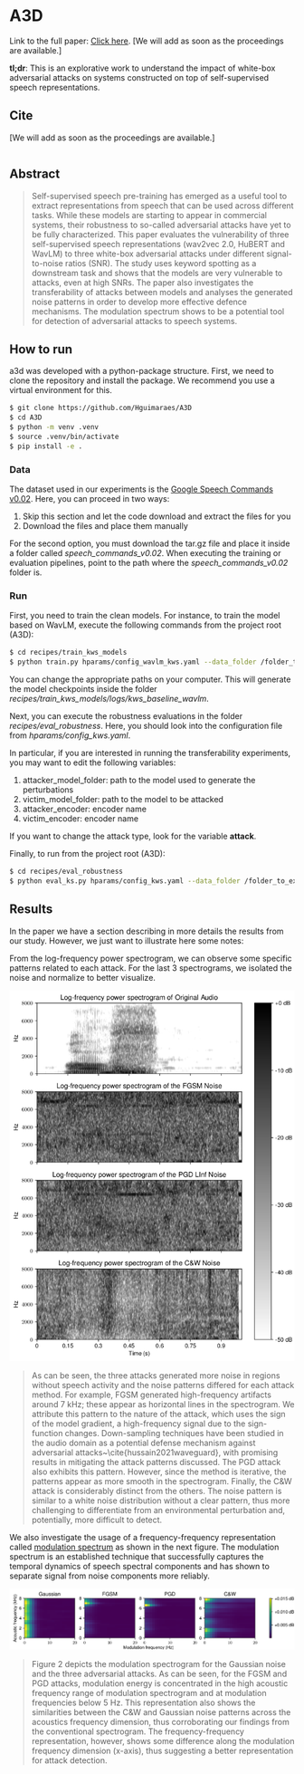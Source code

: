 # A3D

Link to the full paper: [Click here](). [We will add as soon as the proceedings are available.]

**tl;dr**: This is an explorative work to understand the impact of white-box adversarial attacks on systems constructed on top of self-supervised speech representations.

## Cite

[We will add as soon as the proceedings are available.]

```latex
```

## Abstract

> Self-supervised speech pre-training has emerged as a useful tool to extract representations from speech that can be used across different tasks. While these models are starting to appear in commercial systems, their robustness to so-called adversarial attacks have yet to be fully characterized. This paper evaluates the vulnerability of three self-supervised speech representations (wav2vec 2.0, HuBERT and WavLM) to three white-box adversarial attacks under different signal-to-noise ratios (SNR). The study uses keyword spotting as a downstream task and shows that the models are very vulnerable to attacks, even at high SNRs. The paper also investigates the transferability of attacks between models and analyses the generated noise patterns in order to develop more effective defence mechanisms. The modulation spectrum shows to be a potential tool for detection of adversarial attacks to speech systems.

## How to run

a3d was developed with a python-package structure. First, we need to clone the repository and install the package.
We recommend you use a virtual environment for this.

```bash
$ git clone https://github.com/Hguimaraes/A3D
$ cd A3D
$ python -m venv .venv
$ source .venv/bin/activate
$ pip install -e .
```

### Data

The dataset used in our experiments is the [Google Speech Commands v0.02](http://download.tensorflow.org/data/speech_commands_v0.02.tar.gz).
Here, you can proceed in two ways:

1. Skip this section and let the code download and extract the files for you
2. Download the files and place them manually

For the second option, you must download the tar.gz file and place it inside a folder called *speech_commands_v0.02*. When executing the training or evaluation pipelines, point to the path where the *speech_commands_v0.02* folder is.

### Run

First, you need to train the clean models. For instance, to train the model based on WavLM, execute the following commands from the project root (A3D):

```bash
$ cd recipes/train_kws_models
$ python train.py hparams/config_wavlm_kws.yaml --data_folder /folder_to_extract_gsc --annotation_folder /folder_to_save_csv_annotations
```

You can change the appropriate paths on your computer. This will generate the model checkpoints inside the folder *recipes/train_kws_models/logs/kws_baseline_wavlm*.

Next, you can execute the robustness evaluations in the folder *recipes/eval_robustness*. Here, you should look into the configuration file from *hparams/config_kws.yaml*.

In particular, if you are interested in running the transferability experiments, you may want to edit the following variables:

1. attacker_model_folder: path to the model used to generate the perturbations
2. victim_model_folder: path to the model to be attacked
3. attacker_encoder: encoder name
4. victim_encoder: encoder name

If you want to change the attack type, look for the variable **attack**.


Finally, to run from the project root (A3D):

```bash
$ cd recipes/eval_robustness
$ python eval_ks.py hparams/config_kws.yaml --data_folder /folder_to_extract_gsc --annotation_folder /folder_to_save_csv_annotations
```

## Results

In the paper we have a section describing in more details the results from our study. However, we just want to illustrate here some notes:

From the log-frequency power spectrogram, we can observe some specific patterns related to each attack. For the last 3 spectrograms, we isolated the noise and normalize to better visualize. 

![image info](./assets/spec_multiple_attacks_vEdit.png)

> As can be seen, the three attacks generated more noise in regions without speech activity and the noise patterns differed for each attack method. For example, FGSM generated high-frequency artifacts around 7 kHz; these appear as horizontal lines in the spectrogram. We attribute this pattern to the nature of the attack, which uses the sign of the model gradient, a high-frequency signal due to the sign-function changes. Down-sampling techniques have been studied in the audio domain as a potential defense mechanism against adversarial attacks~\cite{hussain2021waveguard}, with promising results in mitigating the attack patterns discussed. The PGD attack also exhibits this pattern. However, since the method is iterative, the patterns appear as more smooth in the spectrogram. Finally, the C&W attack is considerably distinct from the others. The noise pattern is similar to a white noise distribution without a clear pattern, thus more challenging to differentiate from an environmental perturbation and, potentially, more difficult to detect.

We also investigate the usage of a frequency-frequency representation called [modulation spectrum]() as shown in the next figure. The modulation spectrum is an established technique that successfully captures the temporal dynamics of speech spectral components and has shown to separate signal from noise components more reliably.

![image info](./assets/mod_spectrum_attacks_vEdit.png)

> Figure 2 depicts the modulation spectrogram for the Gaussian noise and the three adversarial attacks. As can be seen, for the FGSM and PGD attacks, modulation energy is concentrated in the high acoustic frequency range of modulation spectrogram and at modulation frequencies below 5 Hz. This representation also shows the similarities between the C\&W and Gaussian noise patterns across the acoustics frequency dimension, thus corroborating our findings from the conventional spectrogram. The frequency-frequency representation, however, shows some difference along the modulation frequency dimension (x-axis), thus suggesting a better representation for attack detection.
